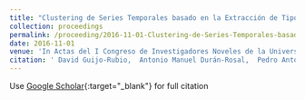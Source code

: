 ```yaml
---
title: "Clustering de Series Temporales basado en la Extracción de Tipologías de Segmentos"
collection: proceedings
permalink: /proceeding/2016-11-01-Clustering-de-Series-Temporales-basado-en-la-Extraccion-de-Tipologias-de-Segmentos
date: 2016-11-01
venue: 'In Actas del I Congreso de Investigadores Noveles de la Universidad de Córdoba'
citation: ' David Guijo-Rubio,  Antonio Manuel Durán-Rosal,  Pedro Antonio Gutiérrez,  César Hervás-Martínez, &quot;Clustering de Series Temporales basado en la Extracción de Tipologías de Segmentos.&quot; In Actas del I Congreso de Investigadores Noveles de la Universidad de Córdoba, Investigando por un futuro mejor, 2016, Córdoba, Spain, pp.201-204.'
---
```

Use [Google Scholar](https://scholar.google.com/scholar?q=Clustering+de+Series+Temporales+basado+en+la+Extraccion+de+Tipologias+de+Segmentos){:target="_blank"} for full citation